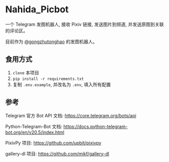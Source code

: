 # Nahida_Picbot

一个 Telegram 发图机器人, 接收 Pixiv 链接, 发送图片到频道, 并发送原图到关联的评论区。

目前作为 [@gongzhutonghao](https://t.me/gongzhutonghao) 的发图机器人。


## 食用方式

1. `clone` 本项目
2. `pip install -r requirements.txt` 
3. 复制 `.env.example`, 并改名为 `.env`, 填入所有配置

## 参考

Telegram 官方 Bot API 文档: https://core.telegram.org/bots/api

Python-Telegram-Bot 文档: https://docs.python-telegram-bot.org/en/v20.5/index.html

PixivPy 项目: https://github.com/upbit/pixivpy

gallery-dl 项目: https://github.com/mikf/gallery-dl